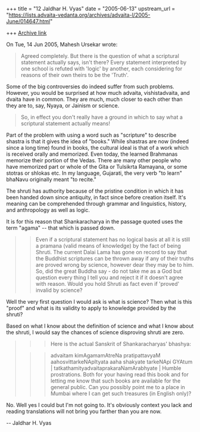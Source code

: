 +++
title = "12 Jaldhar H. Vyas"
date = "2005-06-13"
upstream_url = "https://lists.advaita-vedanta.org/archives/advaita-l/2005-June/014647.html"

+++
[Archive link](https://lists.advaita-vedanta.org/archives/advaita-l/2005-June/014647.html)

On Tue, 14 Jun 2005, Mahesh Ursekar wrote:

> Agreed completely. But there is the question of what a scriptural statement
> actually says, isn't there? Every statement interpreted by one school is
> refuted with 'logic' by another, each considering for reasons of their own
> theirs to be the 'Truth'.

Some of the big controversies do indeed suffer from such problems. 
However, you would be surprised at how much advaita, vishistadvaita, and 
dvaita have in common.  They are much, much closer to each other than they 
are to, say, Nyaya, or Jainism or science.

> So, in effect you don't really have a ground in
> which to say what a scriptural statement actually means!

Part of the problem with using a word such as "scripture" to describe 
shastra is that it gives the idea of "books."  While shastras are now 
(indeed since a long time) found in books, the cultural ideal is that 
of a work which is received orally and memorized.  Even today, the learned 
Brahmanas memorize their portion of the Vedas.  There are many other 
people who have memorized part or whole of the Gita or Tulsikrta Ramayana, 
or some stotras or shlokas etc.  In my language, Gujarati, the very verb 
"to learn" bhaNavu originally meant "to recite."

The shruti has authority because of the pristine condition in which it has 
been handed down since antiquity, in fact since before creation itself. 
It's meaning can be comprehended through grammar and linguistics, history, 
and anthropology as well as logic.

It is for this reason that Shankaracharya in the passage quoted uses 
the term "agama" -- that which is passed down.


> > Even if a scriptural statement has no logical basis at all it is still a
> pramana
>> (valid means of knowledge) by the fact of being Shruti.
> The current Dalai Lama has gone on record to say that the Buddhist
> scriptures can be thrown away if any of their truths are proved wrong by
> science, however dear they may be to him. So, did the great Buddha say - do
> not take me as a God but question every thing I tell you and reject it if it
> doesn't agree with reason. Would you hold Shruti as fact even if 'proved'
> invalid by science?

Well the very first question I would ask is what is science?  Then what is 
this "proof" and what is its validity to apply to knowledge provided by 
the shruti?

Based on what I know about the definition of science and what I know about 
the shruti, I would say the chances of science disproving shruti are zero.

> >> Here is the actual Sanskrit of Shankaracharyas' bhashya:
>
>>> advaitam kimAgamamAtreNa pratipattavyaM aahosvittarkeNApItyata aaha
>>> shakyate tarkeNApi GYAtum | tatkathamityadvaitaprakaraNamArabhyate |
> Humble prostrations. Both for your having read this book and for letting me
> know that such books are available for the general public. Can you possibly
> point me to a place in Mumbai where I can get such treasures (in English
> only)?

No. Well yes I could but I'm not going to.  It's obviously context you 
lack and reading translations will not bring you farther than you are now.


-- 
Jaldhar H. Vyas <jaldhar at braincells.com>

